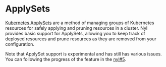 # ApplySets

[1]: https://kubernetes.io/blog/2023/05/09/introducing-kubectl-applyset-pruning/

[Kubernetes ApplySets][1] are a method of managing groups of Kubernetes resources for safely applying and pruning
resources in a cluster. Nyl provides basic support for ApplySets, allowing you to keep track of deployed resources
and prune resources as they are removed from your configuration.

Note that ApplySet support is experimental and has still has various issues. You can following the progress of the
feature in the [nyl#5](https://github.com/helsing-ai/nyl/issues/5).
